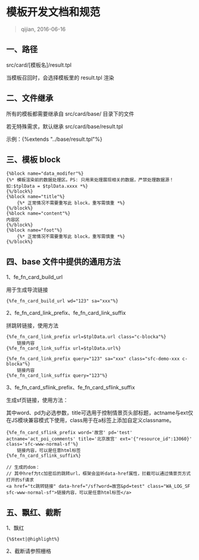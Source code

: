 # 模板开发文档和规范

> qijian, 2016-06-16

## 一、路径

src/card/[模板名]/result.tpl

当模板召回时，会选择模板里的 result.tpl 渲染

## 二、文件继承

所有的模板都需要继承自 src/card/base/ 目录下的文件

若无特殊需求，默认继承 src/card/base/result.tpl

示例：{%extends "../base/result.tpl"%}

## 三、模板 block
```
{%block name="data_modifer"%}
{%* 模板渲染前的数据处理区。PS: 只用来处理展现相关的数据，严禁处理数据源！如:$tplData = $tplData.xxxx *%}
{%/block%}
{%block name="title"%}
    {%* 正常情况不需要重写此 block，重写需慎重 *%}
{%/block%}
{%block name="content"%}
内容区
{%/block%}
{%block name="foot"%}
    {%* 正常情况不需要重写此 block，重写需慎重 *%}
{%/block%}
```

## 四、base 文件中提供的通用方法

1、fe_fn_card_build_url

用于生成导流链接
```
{%fe_fn_card_build_url wd="123" sa="xxx"%}
```

2、fe_fn_card_link_prefix、fe_fn_card_link_suffix

拼跳转链接，使用方法

```
{%fe_fn_card_link_prefix url=$tplData.url class="c-blocka"%}
    链接内容
{%fe_fn_card_link_suffix url=$tplData.url%}

{%fe_fn_card_link_prefix query="123" sa="xxx" class="sfc-demo-xxx c-blocka"%}
    链接内容
{%fe_fn_card_link_suffix query="123"%}
```

3、fe_fn_card_sflink_prefix、fe_fn_card_sflink_suffix

生成sf页链接，使用方法：

其中word、pd为必选参数，title可选用于控制情景页头部标题，actname与ext仅在JS模块兼容模式下使用，class用于在a标签上添加自定义classname。

```
{%fe_fn_card_sflink_prefix word='故宫' pd='test' actname='act_poi_comments' title='北京故宫' ext='{"resource_id":13060}' class='sfc-www-normal-sf'%}
    链接内容，可以是任意html标签
{%fe_fn_card_sflink_suffix%}

// 生成的dom：
// 其中href为tc加密后的跳转url，框架会监听data-href属性，拦截可以通过情景页方式打开的sf请求
<a href="tc跳转链接" data-href="/sf?word=故宫&pd=test" class="WA_LOG_SF sfc-www-normal-sf">链接内容，可以是任意html标签</a>
```

## 五、飘红、截断

1、飘红

```
{%$text|@highlight%}
```

2、截断请参照栅格